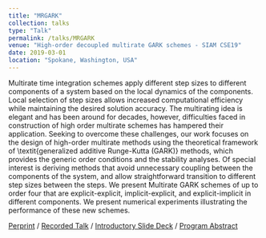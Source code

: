 ```yaml
---
title: "MRGARK"
collection: talks
type: "Talk"
permalink: /talks/MRGARK
venue: "High-order decoupled multirate GARK schemes - SIAM CSE19"
date: 2019-03-01
location: "Spokane, Washington, USA"
---
```


Multirate time integration schemes apply different step sizes to different components of a system based on the local dynamics of the components. Local selection of step sizes allows increased computational efficiency while maintaining the desired solution accuracy. The multirating idea is elegant and has been around for decades, however, difficulties faced in construction of high order multirate schemes has hampered their application. Seeking to overcome these challenges, our work focuses on the design of high-order multirate methods using the theoretical framework of \textit{generalized additive Runge-Kutta (GARK)} methods, which provides the generic order conditions and the stability analyses. Of special interest is deriving methods that avoid unnecessary coupling between the components of the system, and allow straightforward transition to different step sizes between the steps. We present Multirate GARK schemes of up to order four that are explicit-explicit, implicit-explicit, and explicit-implicit in different components. We present numerical experiments illustrating the performance of these new schemes.

[Perprint](https://arxiv.org/abs/1804.07716) / [Recorded Talk](https://www.pathlms.com/siam/courses/10878/sections/14361/video_presentations/127463) /
 [Introductory Slide Deck](
https://docs.google.com/presentation/d/1M43xXqBg24S0TZVmhumRr_c_FNAICulXwpaRKIR-eTs/pub?start=false&loop=false&delayms=30000&slide=id.g1a987f6b5d_0_0) / [Program Abstract](https://meetings.siam.org/sess/dsp_talk.cfm?p=95449)

